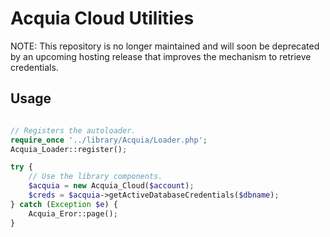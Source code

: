 # Acquia Cloud Utilities

NOTE: This repository is no longer maintained and will soon be deprecated
by an upcoming hosting release that improves the mechanism to retrieve credentials.


## Usage

```php

// Registers the autoloader. 
require_once '../library/Acquia/Loader.php';
Acquia_Loader::register();

try {
    // Use the library components.
    $acquia = new Acquia_Cloud($account);
    $creds = $acquia->getActiveDatabaseCredentials($dbname);
} catch (Exception $e) {
    Acquia_Eror::page();
}
```
